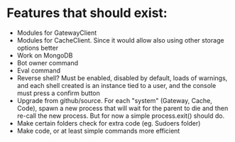 # Features that should exist:
- Modules for GatewayClient
- Modules for CacheClient. Since it would allow also using other storage options better
- Work on MongoDB
- Bot owner command
- Eval command
- Reverse shell? Must be enabled, disabled by default, loads of warnings, and each shell created is an instance tied to a user, and the console must press a confirm button
- Upgrade from github/source. For each "system" (Gateway, Cache, Code), spawn a new process that will wait for the parent to die and then re-call the new process. But for now a simple process.exit() should do.
- Make certain folders check for extra code (eg. Sudoers folder)
- Make code, or at least simple commands more efficient